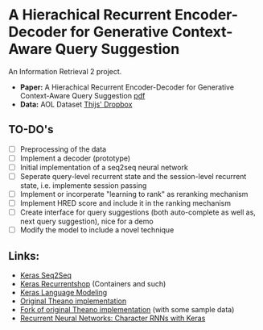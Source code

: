 # A Hierachical Recurrent Encoder-Decoder for Generative Context-Aware Query Suggestion

An Information Retrieval 2 project.

- **Paper:** A Hierachical Recurrent Encoder-Decoder for Generative Context-Aware Query Suggestion [pdf](https://arxiv.org/abs/1507.02221)
- **Data:** AOL Dataset [Thijs' Dropbox](https://www.dropbox.com/s/thuv05pl3wyz6lq/aol-data.tar?dl=0)

## TO-DO's 

- [ ] Preprocessing of the data
- [ ] Implement a decoder (prototype)
- [ ] Initial implementation of a seq2seq neural network
- [ ] Seperate query-level recurrent state and the session-level recurrent state, i.e. implemente session passing
- [ ] Implement or incorperate "learning to rank" as reranking mechanism
- [ ] Implement HRED score and include it in the ranking mechanism
- [ ] Create interface for query suggestions (both auto-complete as well as, next query suggestion), nice for a demo
- [ ] Modify the model to include a novel technique

## Links:

- [Keras Seq2Seq](https://github.com/farizrahman4u/seq2seq)
- [Keras Recurrentshop](https://github.com/datalogai/recurrentshop) (Containers and such)
- [Keras Language Modeling](https://github.com/codekansas/keras-language-modeling)
- [Original Theano implementation](https://github.com/sordonia/hred-qs)
- [Fork of original Theano implementation](https://github.com/sweaterr/hred-qs) (with some sample data)
- [Recurrent Neural Networks: Character RNNs with Keras](http://ml4a.github.io/guides/recurrent_neural_networks/)